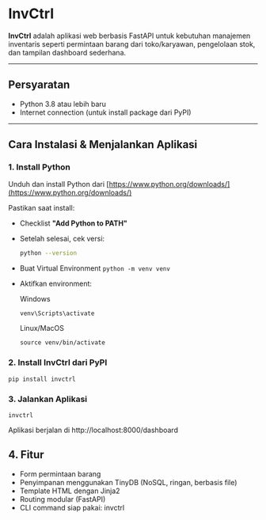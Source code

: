 # InvCtrl

**InvCtrl** adalah aplikasi web berbasis FastAPI untuk kebutuhan manajemen inventaris seperti permintaan barang dari toko/karyawan, pengelolaan stok, dan tampilan dashboard sederhana.

---

## Persyaratan

- Python 3.8 atau lebih baru  
- Internet connection (untuk install package dari PyPI)

---

## Cara Instalasi & Menjalankan Aplikasi

### 1. Install Python

Unduh dan install Python dari [https://www.python.org/downloads/](https://www.python.org/downloads/)

Pastikan saat install:
- Checklist **"Add Python to PATH"**
- Setelah selesai, cek versi:
  ```bash
  python --version

- Buat Virtual Environment
  ```python -m venv venv```

- Aktifkan environment:
  
  Windows
  ```
  venv\Scripts\activate
  ```
  
  Linux/MacOS
  ```
  source venv/bin/activate
  ```
  
### 2. Install InvCtrl dari PyPI
  ```
  pip install invctrl
  ```
    

### 3. Jalankan Aplikasi
  ```
  invctrl
  ```

Aplikasi berjalan di http://localhost:8000/dashboard

## 4. Fitur

  - Form permintaan barang
  - Penyimpanan menggunakan TinyDB (NoSQL, ringan, berbasis file)
  - Template HTML dengan Jinja2
  - Routing modular (FastAPI)
  - CLI command siap pakai: invctrl
